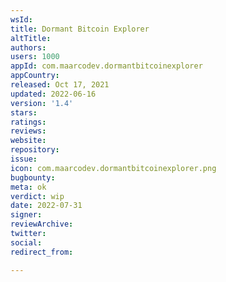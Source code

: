 ```yaml
---
wsId: 
title: Dormant Bitcoin Explorer
altTitle: 
authors: 
users: 1000
appId: com.maarcodev.dormantbitcoinexplorer
appCountry: 
released: Oct 17, 2021
updated: 2022-06-16
version: '1.4'
stars: 
ratings: 
reviews: 
website: 
repository: 
issue: 
icon: com.maarcodev.dormantbitcoinexplorer.png
bugbounty: 
meta: ok
verdict: wip
date: 2022-07-31
signer: 
reviewArchive: 
twitter: 
social: 
redirect_from: 

---
```


